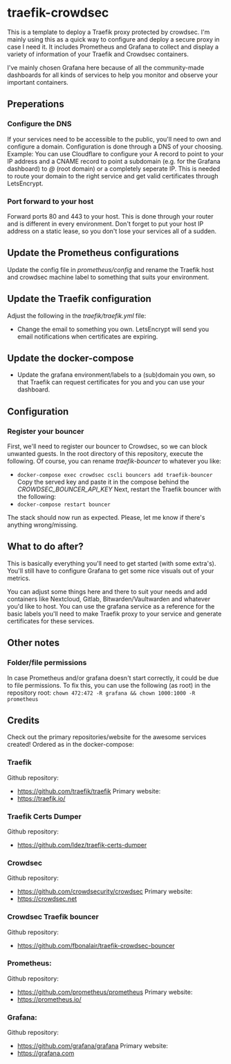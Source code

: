 # traefik-crowdsec
This is a template to deploy a Traefik proxy protected by crowdsec. I'm mainly using this as a quick way to configure and deploy a secure proxy in case I need it. 
It includes Prometheus and Grafana to collect and display a variety of information of your Traefik and Crowdsec containers.

I've mainly chosen Grafana here because of all the community-made dashboards for all kinds of services to help you monitor and observe your important containers.

## Preperations
### Configure the DNS
If your services need to be accessible to the public, you'll need to own and configure a domain. Configuration is done through a DNS of your choosing.
Example:
You can use Cloudflare to configure your A record to point to your IP address and a CNAME record to point a subdomain (e.g. for the Grafana dashboard) to _@_ (root domain) or a completely seperate IP. This is needed to route your domain to the right service and get valid certificates through LetsEncrypt.

### Port forward to your host
Forward ports 80 and 443 to your host. This is done through your router and is different in every environment. Don't forget to put your host IP address on a static lease, so you don't lose your services all of a sudden.

## Update the Prometheus configurations
Update the config file in _prometheus/config_ and rename the Traefik host and crowdsec machine label to something that suits your environment.

## Update the Traefik configuration
Adjust the following in the _traefik/traefik.yml_ file:
- Change the email to something you own. LetsEncrypt will send you email notifications when certificates are expiring.

## Update the docker-compose
- Update the grafana environment/labels to a (sub)domain you own, so that Traefik can request certificates for you and you can use your dashboard.

## Configuration
### Register your bouncer
First, we'll need to register our bouncer to Crowdsec, so we can block unwanted guests.
In the root directory of this repository, execute the following. Of course, you can rename _traefik-bouncer_ to whatever you like:
- `docker-compose exec crowdsec cscli bouncers add traefik-bouncer`
Copy the served key and paste it in the compose behind the _CROWDSEC_BOUNCER_API_KEY_
Next, restart the Traefik bouncer with the following:
- `docker-compose restart bouncer`

The stack should now run as expected. Please, let me know if there's anything wrong/missing.

## What to do after?
This is basically everything you'll need to get started (with some extra's). You'll still have to configure Grafana to get some nice visuals out of your metrics.

You can adjust some things here and there to suit your needs and add containers like Nextcloud, Gitlab, Bitwarden/Vaultwarden and whatever you'd like to host. You can use the grafana service as a reference for the basic labels you'll need to make Traefik proxy to your service and generate certificates for these services.


## Other notes
### Folder/file permissions
In case Prometheus and/or grafana doesn't start correctly, it could be due to file permissions.
To fix this, you can use the following (as root) in the repository root:
`chown 472:472 -R grafana && chown 1000:1000 -R prometheus`


## Credits
Check out the primary repositories/website for the awesome services created!
Ordered as in the docker-compose:

### Traefik
Github repository:
- https://github.com/traefik/traefik
Primary website:
- https://traefik.io/

### Traefik Certs Dumper
Github repository:
- https://github.com/ldez/traefik-certs-dumper

### Crowdsec
Github repository:
- https://github.com/crowdsecurity/crowdsec
Primary website:
- https://crowdsec.net

### Crowdsec Traefik bouncer
Github repository:
- https://github.com/fbonalair/traefik-crowdsec-bouncer

### Prometheus:
Github repository:
- https://github.com/prometheus/prometheus
Primary website:
- https://prometheus.io/

### Grafana:
Github repository:
- https://github.com/grafana/grafana
Primary website:
- https://grafana.com
